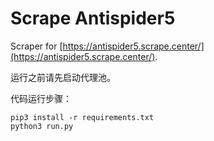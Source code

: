 # Scrape Antispider5

Scraper for [https://antispider5.scrape.center/](https://antispider5.scrape.center/).

运行之前请先启动代理池。

代码运行步骤：

```
pip3 install -r requirements.txt
python3 run.py
```
